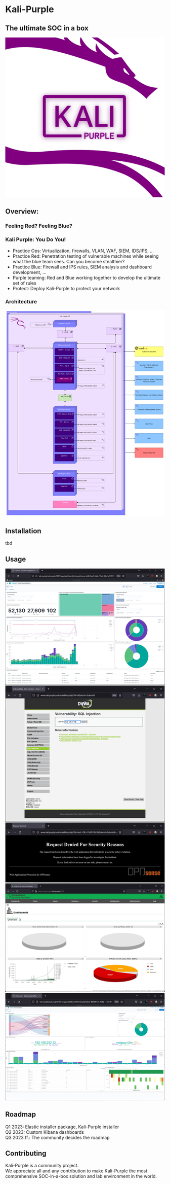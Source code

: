 # Kali-Purple

## The ultimate SOC in a box

[![Kali-Purple](./pictures/kali-purple-logo-dragon-purple_white.png)](./pictures/kali-purple-logo-dragon-purple_white.png)

## Overview:

### Feeling Red? Feeling Blue?

### Kali Purple: You Do You!

- Practice Ops: Virtualization, firewalls, VLAN, WAF, SIEM, IDS/IPS, ...
- Practice Red: Penetration testing of vulnerable machines while seeing what the blue team sees. Can you become stealthier?
- Practice Blue: Firewall and IPS rules, SIEM analysis and dashboard development, ...
- Purple teaming: Red and Blue working together to develop the ultimate set of rules
- Protect: Deploy Kali-Purple to protect your network

### Architecture

[![Kali-Purple Architecture](./pictures/Kali-Purple-03-Architecture.png)](./pictures/Kali-Purple-03-Architecture.png)

## Installation

tbd

## Usage

[![OPNsense dashboard](./pictures/Elastic-01-Dashboard-OPNsense.png)](./pictures/Elastic-01-Dashboard-OPNsense.png)  
[![SQL injection](./pictures/SQL-Injection-01.png)](./pictures/SQL-Injection-01.png)  
[![SQL injection WAF](./pictures/SQL-Injection-03-WithWAF.png)](./pictures/SQL-Injection-03-WithWAF.png)  
[![SQL injection WAF](./pictures/GVM-01-Overview.png)](./pictures/GVM-01-Overview.png)  
[![Unbound dashboard](./pictures/Elastic-05-Dashboard-Unbound.png)](./pictures/Elastic-05-Dashboard-Unbound.png)  


## Roadmap

Q1 2023:     Elastic installer package,  Kali-Purple installer  
Q2 2023:     Custom Kibana dashboards  
Q3 2023 ff.: The community decides the roadmap  

## Contributing

Kali-Purple is a community project.  
We appreciate all and any contribution to make Kali-Purple the most comprehensive SOC-in-a-box solution and lab environment in the world.  
